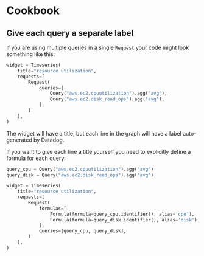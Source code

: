 # Cookbook


## Give each query a separate label

If you are using multiple queries in a single `Request` your code might look something like this:

```python
widget = Timeseries(
    title="resource utilization",
    requests=[
        Request(
            queries=[
                Query("aws.ec2.cpuutilization").agg("avg"),
                Query("aws.ec2.disk_read_ops").agg("avg"),
            ],
        )
    ],
)
```

The widget will have a title, but each line in the graph will have a label auto-generated by Datadog.

If you want to give each line a title yourself you need to explicitly define a formula for each query:

```python
query_cpu = Query("aws.ec2.cpuutilization").agg("avg")
query_disk = Query("aws.ec2.disk_read_ops").agg("avg")

widget = Timeseries(
    title="resource utilization",
    requests=[
        Request(
            formulas=[
                Formula(formula=query_cpu.identifier(), alias='cpu'),
                Formula(formula=query_disk.identifier(), alias='disk'),
            ],
            queries=[query_cpu, query_disk],
        )
    ],
)
```
